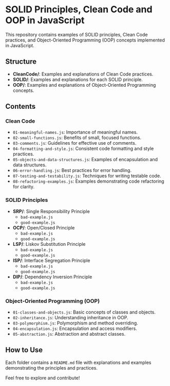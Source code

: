 # SOLID Principles, Clean Code and OOP in JavaScript

This repository contains examples of SOLID principles, Clean Code practices, and Object-Oriented Programming (OOP) concepts implemented in JavaScript.

## Structure

- **CleanCode/**: Examples and explanations of Clean Code practices.
- **SOLID/**: Examples and explanations for each SOLID principle.
- **OOP/**: Examples and explanations of Object-Oriented Programming concepts.

## Contents

### Clean Code
- `01-meaningful-names.js`: Importance of meaningful names.
- `02-small-functions.js`: Benefits of small, focused functions.
- `03-comments.js`: Guidelines for effective use of comments.
- `04-formatting-and-style.js`: Consistent code formatting and style practices.
- `05-objects-and-data-structures.js`: Examples of encapsulation and data structures.
- `06-error-handling.js`: Best practices for error handling.
- `07-testing-and-testability.js`: Techniques for writing testable code.
- `08-refactoring-examples.js`: Examples demonstrating code refactoring for clarity.

### SOLID Principles
- **SRP/**: Single Responsibility Principle
  - `bad-example.js`
  - `good-example.js`
- **OCP/**: Open/Closed Principle
  - `bad-example.js`
  - `good-example.js`
- **LSP/**: Liskov Substitution Principle
  - `bad-example.js`
  - `good-example.js`
- **ISP/**: Interface Segregation Principle
  - `bad-example.js`
  - `good-example.js`
- **DIP/**: Dependency Inversion Principle
  - `bad-example.js`
  - `good-example.js`

### Object-Oriented Programming (OOP)
- `01-classes-and-objects.js`: Basic concepts of classes and objects.
- `02-inheritance.js`: Understanding inheritance in OOP.
- `03-polymorphism.js`: Polymorphism and method overriding.
- `04-encapsulation.js`: Encapsulation and access modifiers.
- `05-abstraction.js`: Abstraction and abstract classes.

## How to Use
Each folder contains a `README.md` file with explanations and examples demonstrating the principles and practices.

Feel free to explore and contribute!
